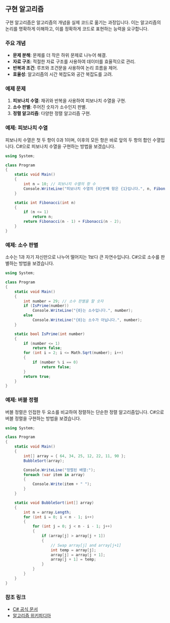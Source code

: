 ## 구현 알고리즘

구현 알고리즘은 알고리즘의 개념을 실제 코드로 옮기는 과정입니다. 이는 알고리즘의 논리를 명확하게 이해하고, 이를 정확하게 코드로 표현하는 능력을 요구합니다.

### 주요 개념
- **문제 분해**: 문제를 더 작은 하위 문제로 나누어 해결.
- **자료 구조**: 적절한 자료 구조를 사용하여 데이터를 효율적으로 관리.
- **반복과 조건**: 루프와 조건문을 사용하여 논리 흐름을 제어.
- **효율성**: 알고리즘의 시간 복잡도와 공간 복잡도를 고려.

### 예제 문제
1. **피보나치 수열**: 재귀와 반복을 사용하여 피보나치 수열을 구현.
2. **소수 판별**: 주어진 숫자가 소수인지 판별.
3. **정렬 알고리즘**: 다양한 정렬 알고리즘 구현.

### 예제: 피보나치 수열

피보나치 수열은 첫 두 항이 0과 1이며, 이후의 모든 항은 바로 앞의 두 항의 합인 수열입니다. C#으로 피보나치 수열을 구현하는 방법을 보겠습니다.

```csharp
using System;

class Program
{
    static void Main()
    {
        int n = 10; // 피보나치 수열의 항 수
        Console.WriteLine("피보나치 수열의 {0}번째 항은 {1}입니다.", n, Fibonacci(n));
    }

    static int Fibonacci(int n)
    {
        if (n <= 1)
            return n;
        return Fibonacci(n - 1) + Fibonacci(n - 2);
    }
}
```

### 예제: 소수 판별
소수는 1과 자기 자신만으로 나누어 떨어지는 1보다 큰 자연수입니다. C#으로 소수를 판별하는 방법을 보겠습니다.

```C#
using System;

class Program
{
    static void Main()
    {
        int number = 29; // 소수 판별을 할 숫자
        if (IsPrime(number))
            Console.WriteLine("{0}는 소수입니다.", number);
        else
            Console.WriteLine("{0}는 소수가 아닙니다.", number);
    }

    static bool IsPrime(int number)
    {
        if (number <= 1)
            return false;
        for (int i = 2; i <= Math.Sqrt(number); i++)
        {
            if (number % i == 0)
                return false;
        }
        return true;
    }
}
```

### 예제: 버블 정렬
버블 정렬은 인접한 두 요소를 비교하여 정렬하는 단순한 정렬 알고리즘입니다. C#으로 버블 정렬을 구현하는 방법을 보겠습니다.

```C#
using System;

class Program
{
    static void Main()
    {
        int[] array = { 64, 34, 25, 12, 22, 11, 90 };
        BubbleSort(array);

        Console.WriteLine("정렬된 배열:");
        foreach (var item in array)
        {
            Console.Write(item + " ");
        }
    }

    static void BubbleSort(int[] array)
    {
        int n = array.Length;
        for (int i = 0; i < n - 1; i++)
        {
            for (int j = 0; j < n - i - 1; j++)
            {
                if (array[j] > array[j + 1])
                {
                    // Swap array[j] and array[j+1]
                    int temp = array[j];
                    array[j] = array[j + 1];
                    array[j + 1] = temp;
                }
            }
        }
    }
}
```
### 참조 링크
* [C# 공식 문서](https://learn.microsoft.com/ko-kr/dotnet/csharp/)
* [알고리즘 위키피디아](https://learn.microsoft.com/ko-kr/dotnet/csharp/)
